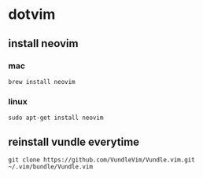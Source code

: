 # dotvim



## install neovim
### mac
  `brew install neovim`
### linux
  `sudo apt-get install neovim`


 
## reinstall vundle everytime
  `git clone https://github.com/VundleVim/Vundle.vim.git ~/.vim/bundle/Vundle.vim`
